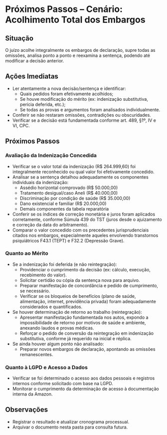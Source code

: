 # Próximos Passos – Cenário: Acolhimento Total dos Embargos

## Situação
O juízo acolhe integralmente os embargos de declaração, supre todas as omissões, analisa ponto a ponto e reexamina a sentença, podendo até modificar a decisão anterior.

## Ações Imediatas
- Ler atentamente a nova decisão/sentença e identificar:
  - Quais pedidos foram efetivamente acolhidos;
  - Se houve modificação do mérito (ex: indenização substitutiva, perícia deferida, etc.);
  - Se todas as provas e argumentos foram analisados individualmente.
- Conferir se não restaram omissões, contradições ou obscuridades.
- Verificar se a decisão está fundamentada conforme art. 489, §1º, IV e VI, CPC.

## Próximos Passos

### Avaliação da Indenização Concedida
- Verificar se o valor total da indenização (R$ 264.999,60) foi integralmente reconhecido ou qual valor foi efetivamente concedido.
- Analisar se a sentença detalhou adequadamente os componentes individuais da indenização:
  - Assédio horizontal comprovado (R$ 50.000,00)
  - Tratamento desigual/caso Aneli (R$ 40.000,00)
  - Discriminação por condição de saúde (R$ 35.000,00)
  - Dano existencial e familiar (R$ 20.000,00)
  - Demais componentes da tabela reparatória
- Conferir se os índices de correção monetária e juros foram aplicados corretamente, conforme Súmula 439 do TST (juros desde o ajuizamento e correção da data do arbitramento).
- Comparar o valor concedido com os precedentes jurisprudenciais citados nos embargos, especialmente aqueles envolvendo transtornos psiquiátricos F43.1 (TEPT) e F32.2 (Depressão Grave).

### Quanto ao Mérito
- Se a indenização foi deferida (e não reintegração):
  - Providenciar o cumprimento da decisão (ex: cálculo, execução, recebimento do valor).
  - Solicitar certidão ou cópia da sentença nova para arquivo.
  - Preparar manifestação de concordância e pedido de cumprimento, se necessário.
  - Verificar se os bloqueios de benefícios (plano de saúde, alimentação, internet, previdência privada) foram adequadamente considerados e quantificados.
- Se houver determinação de retorno ao trabalho (reintegração):
  - Apresentar manifestação fundamentada nos autos, expondo a impossibilidade de retorno por motivos de saúde e ambiente, anexando laudos e provas médicas.
  - Reforçar o pedido de conversão da reintegração em indenização substitutiva, conforme já requerido na inicial e réplica.
- Se ainda houver algum ponto não analisado:
  - Preparar novos embargos de declaração, apontando as omissões remanescentes.

### Quanto à LGPD e Acesso a Dados
- Verificar se foi determinado o acesso aos dados pessoais e registros internos conforme solicitado com base na LGPD.
- Monitorar o cumprimento da determinação de acesso à documentação interna da Amazon.

## Observações
- Registrar o resultado e atualizar cronograma processual.
- Arquivar o documento nesta pasta para consulta futura.
